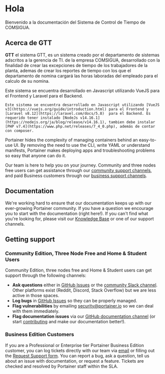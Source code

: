 # Hola

Bienvenido a la documentación del Sistema de Control de Tiempo de COMSIGUA.

## Acerca de GTT

**GTT** el sistema GTT, es un sistema creado por el departamento de sistemas adscritos a la gerencia de TI. de la empresa COMSIGUA, desarrollado con la finalidad de crear las excepciones de tiempo de los trabajadores de la planta, ademas de crear los reportes de tiempo con los que el departamento de nomina cargará las horas laboradas del empleado para el calculo de su nomina.

Este sistema se encuentra desarrollado en Javascript utilizando VueJS para el Frontend y Laravel para el Backend.

`
Este sistema se encuentra desarrollado en Javascript utilizando [VueJS v3](https://vuejs.org/guide/introduction.html) para el Frontend y [Laravel v8.12](https://laravel.com/docs/5.8)  para el Backend. Es requerido tener instalado [NodeJs v14.16.1](https://nodejs.org/ja/blog/release/v14.16.1), tambien debe instalar [PHP v7.4](https://www.php.net/releases/7_4_0.php), además de contar con composer.
`

Portainer hides the complexity of managing containers behind an easy-to-use UI. By removing the need to use the CLI, write YAML or understand manifests, Portainer makes deploying apps and troubleshooting problems so easy that anyone can do it.

Our team is here to help you on your journey. Community and three nodes free users can get assistance through our [community support channels](./#community-edition), and paid Business customers through our [business support channels](./#business-edition).

## Documentation

We're working hard to ensure that our documentation keeps up with our ever-growing Portainer community. If you have a question we encourage you to start with the documentation (right here!). If you can't find what you're looking for, please visit our [Knowledge Base](https://portal.portainer.io/knowledge) or one of our support channels.

## Getting support

### Community Edition, Three Node Free and Home & Student Users

Community Edition, three nodes free and Home & Student users can get support through the following channels:

- **Ask questions** either in [GitHub Issues](https://github.com/portainer/portainer/issues) or the [community Slack channel](https://join.slack.com/t/portainer/shared_invite/zt-txh3ljab-52QHTyjCqbe5RibC2lcjKA). Other platforms exist (Reddit, Discord, Stack Overflow) but we are less active in those spaces.
- **Log bugs** in [GitHub Issues](https://github.com/portainer/portainer/issues) so they can be properly managed.
- **Flag vulnerabilities** by emailing [security@portainer.io](mailto:security@portainer.io) so we can deal with them immediately.
- **Flag documentation issues** via our [GitHub documentation channel](https://github.com/portainer/portainer-docs/issues) (or start [contributing](contribute/contribute.md) and make our documentation better!).

### Business Edition Customers

If you are a Professional or Enterprise tier Portainer Business Edition customer, you can log tickets directly with our team via [email](mailto:businesssupport@portainer.io) or filling out the [Request Support form](https://www.portainer.io/portainer-business-support). You can report a bug, ask a question, tell us about an issue with documentation, or request a feature. Tickets are checked and resolved by Portainer staff within the SLA.

